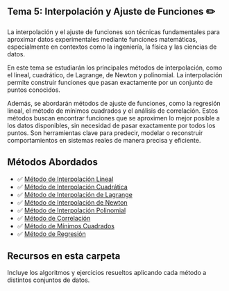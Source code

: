 ## Tema 5: Interpolación y Ajuste de Funciones ✏️

La interpolación y el ajuste de funciones son técnicas fundamentales para aproximar datos experimentales mediante funciones matemáticas, especialmente en contextos como la ingeniería, la física y las ciencias de datos.

En este tema se estudiarán los principales métodos de interpolación, como el lineal, cuadrático, de Lagrange, de Newton y polinomial. La interpolación permite construir funciones que pasan exactamente por un conjunto de puntos conocidos.

Además, se abordarán métodos de ajuste de funciones, como la regresión lineal, el método de mínimos cuadrados y el análisis de correlación. Estos métodos buscan encontrar funciones que se aproximen lo mejor posible a los datos disponibles, sin necesidad de pasar exactamente por todos los puntos. Son herramientas clave para predecir, modelar o reconstruir comportamientos en sistemas reales de manera precisa y eficiente.

## Métodos Abordados

- ✅ [Método de Interpolación Lineal](https://github.com/nadfernanda/Metodos_Numericos/blob/main/tema-5/Método%20de%20Interpolación%20Lineal.md)
- ✅ [Método de Interpolación Cuadrática](https://github.com/nadfernanda/Metodos_Numericos/blob/main/tema-5/Método%20de%20Interpolación%20Cuadrática.md)
- ✅ [Método de Interpolación de Lagrange](https://github.com/nadfernanda/Metodos_Numericos/blob/main/tema-5/Método%20de%20Interpolación%20de%20Lagrange.md)
- ✅ [Método de Interpolación de Newton](https://github.com/nadfernanda/Metodos_Numericos/blob/main/tema-5/Método%20de%20Interpolación%20de%20Newton.md)
- ✅ [Método de Interpolación Polinomial](https://github.com/nadfernanda/Metodos_Numericos/blob/main/tema-5/Método%20de%20Interpolación%20polinomial.md)  
- ✅ [Método de Correlación](https://github.com/nadfernanda/Metodos_Numericos/blob/main/tema-5/Método%20de%20correlación.md)  
- ✅ [Método de Mínimos Cuadrados](https://github.com/nadfernanda/Metodos_Numericos/blob/main/tema-5/Método%20de%20mínimos%20cuadrados.md)  
- ✅ [Método de Regresión](https://github.com/nadfernanda/Metodos_Numericos/blob/main/tema-5/Método%20de%20regresión.md)

## Recursos en esta carpeta

Incluye los algoritmos y ejercicios resueltos aplicando cada método a distintos conjuntos de datos.
